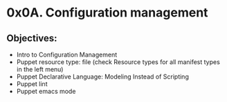 # 0x0A. Configuration management
## Objectives:
* Intro to Configuration Management
* Puppet resource type: file (check Resource types for all manifest types in the left menu)
* Puppet Declarative Language: Modeling Instead of Scripting
* Puppet lint
* Puppet emacs mode

